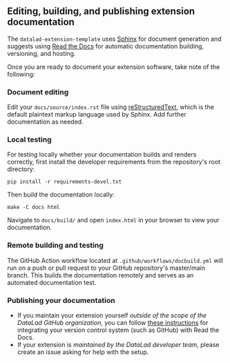 ## Editing, building, and publishing extension documentation


The `datalad-extension-template` uses [Sphinx](https://www.sphinx-doc.org/en/master/index.html#) for document generation
and suggests using [Read the Docs](https://docs.readthedocs.io/en/stable/) for automatic documentation building, versioning, and hosting.

Once you are ready to document your extension software, take note of the following:

### Document editing

Edit your `docs/source/index.rst` file using [reStructuredText](https://www.sphinx-doc.org/en/master/usage/restructuredtext/basics.html),
which is the default plaintext markup language used by Sphinx. Add further documentation as needed.

### Local testing

For testing locally whether your documentation builds and renders correctly, first install the developer requirements from the repository's root directory:
```
pip install -r requirements-devel.txt
```

Then build the documentation locally:
```
make -C docs html
```

Navigate to `docs/build/` and open `index.html` in your browser to view your documentation.

### Remote building and testing

The GitHub Action workflow located at `.github/workflows/docbuild.yml` will run on a push or pull request to your GitHub repository's master/main branch. This builds the documentation remotely and serves as an automated documentation test.

### Publishing your documentation

- If you maintain your extension yourself *outside of the scope of the DataLad GitHub organization*, you can follow [these instructions](https://docs.readthedocs.io/en/stable/integrations.html) for integrating your version control system (such as GitHub) with Read the Docs.
- If your extension is *maintained by the DataLad developer team*, please create an issue asking for help with the setup.

